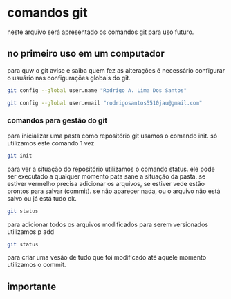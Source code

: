 # comandos git 
neste arquivo será apresentado os comandos git para uso futuro.

## no primeiro uso em um computador
para quw o git avise e saiba quem fez as alterações é necessário 
configurar o usuário nas configurações globais do git.
```bash
git config --global user.name "Rodrigo A. Lima Dos Santos"

git config --global user.email "rodrigosantos5510jau@gmail.com"
```

### comandos para gestão do git 
para inicializar uma pasta como repositório git usamos o comando init.
só utilizamos este comando 1 vez
```bash
git init
```
para ver a situação do repositório utilizamos o comando status.
ele pode ser executado a qualquer momento pata sane a situação da pasta.
se estiver vermelho precisa adicionar os arquivos, se estiver vede estão prontos 
para salvar (commit).
se não aparecer nada, ou o arquivo não está salvo ou já está tudo ok.
```bash
git status
```

para adicionar todos os arquivos modificados para serem versionados utilizamos p add
```bash
git status
```


para criar uma vesão de tudo que foi modificado até aquele momento utilizamos o commit. <br>
## importante 